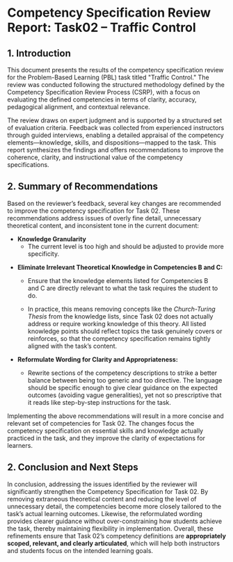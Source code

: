 # Competency Specification Review Report: Task02 – Traffic Control


## 1. Introduction

This document presents the results of the competency specification review for the Problem-Based Learning (PBL) task titled "Traffic Control." The review was conducted following the structured methodology defined by the Competency Specification Review Process (CSRP), with a focus on evaluating the defined competencies in terms of clarity, accuracy, pedagogical alignment, and contextual relevance.

The review draws on expert judgment and is supported by a structured set of evaluation criteria. Feedback was collected from experienced instructors through guided interviews, enabling a detailed appraisal of the competency elements—knowledge, skills, and dispositions—mapped to the task. This report synthesizes the findings and offers recommendations to improve the coherence, clarity, and instructional value of the competency specifications.


## 2. Summary of Recommendations

Based on the reviewer’s feedback, several key changes are recommended to improve the competency specification for Task 02. These recommendations address issues of overly fine detail, unnecessary theoretical content, and inconsistent tone in the current document:

- **Knowledge Granularity** 
    * The current level is too high and should be adjusted to provide more specificity.  

* **Eliminate Irrelevant Theoretical Knowledge in Competencies B and C:** 
    * Ensure that the knowledge elements listed for Competencies B and C are directly relevant to what the task requires the student to do. 
    
    * In practice, this means removing concepts like the *Church-Turing Thesis* from the knowledge lists, since Task 02 does not actually address or require working knowledge of this theory. All listed knowledge points should reflect topics the task genuinely covers or reinforces, so that the competency specification remains tightly aligned with the task’s content.

* **Reformulate Wording for Clarity and Appropriateness:** 
    * Rewrite sections of the competency descriptions to strike a better balance between being too generic and too directive. The language should be specific enough to give clear guidance on the expected outcomes (avoiding vague generalities), yet not so prescriptive that it reads like step-by-step instructions for the task. 
    
Implementing the above recommendations will result in a more concise and relevant set of competencies for Task 02. The changes focus the competency specification on essential skills and knowledge actually practiced in the task, and they improve the clarity of expectations for learners. 

## 2. Conclusion and Next Steps

In conclusion, addressing the issues identified by the reviewer will significantly strengthen the Competency Specification for Task 02. By removing extraneous theoretical content and reducing the level of unnecessary detail, the competencies become more closely tailored to the task’s actual learning outcomes. Likewise, the reformulated wording provides clearer guidance without over-constraining how students achieve the task, thereby maintaining flexibility in implementation. Overall, these refinements ensure that Task 02’s competency definitions are **appropriately scoped, relevant, and clearly articulated**, which will help both instructors and students focus on the intended learning goals.